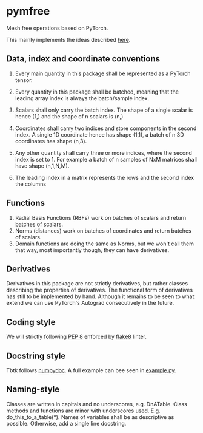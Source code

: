 # pymfree
Mesh free operations based on PyTorch. 

This mainly implements the ideas described [here](https://www.colorado.edu/amath/bengt-fornberg-0).


## Data, index and coordinate conventions
1. Every main quantity in this package shall be represented as a PyTorch tensor. 

2. Every quantity in this package shall be batched, meaning that the leading array index is always the batch/sample index.

3. Scalars shall only carry the batch index. The shape of a single scalar is hence (1,) and the shape of n scalars is (n,)

4. Coordinates shall carry two indices and store components in the second index. A single 1D coordinate hence has shape (1,1), a batch of n 3D coordinates has shape (n,3).

5. Any other quantity shall carry three or more indices, where the second
index is set to 1. For example a batch of n samples of NxM matrices shall 
have shape (n,1,N,M).

6. The leading index in a matrix represents the rows and the second index the columns 

## Functions
1. Radial Basis Functions (RBFs) work on batches of scalars and return batches of scalars. 
2. Norms (distances) work on batches of coordinates and return batches of scalars. 
3. Domain functions are doing the same as Norms, but we won't call them that way, most importantly though, they can have derivatives.

## Derivatives
Derivatives in this package are not strictly derivatives, but rather classes describing the properties of derivatives. The functional form of derivatives has still to be implemented by hand. Although it remains to be seen to what extend we can use PyTorch's Autograd consecutively in the future. 

## Coding style
We will strictly following [PEP 8](https://www.python.org/dev/peps/pep-0008/) enforced by [flake8](https://flake8.pycqa.org/en/latest/) linter.

## Docstring style
Tbtk follows [numpydoc](https://numpydoc.readthedocs.io/en/latest/format.html#docstring-standard). A full example can bee seen in [example.py](https://numpydoc.readthedocs.io/en/latest/example.html#example).

## Naming-style
Classes are written in capitals and no underscores, e.g. DnATable. Class methods and functions are minor with underscores used. E.g. do_this_to_a_table(*). Names of variables shall be as descriptive as possible. Otherwise, add a single line docstring. 
 
